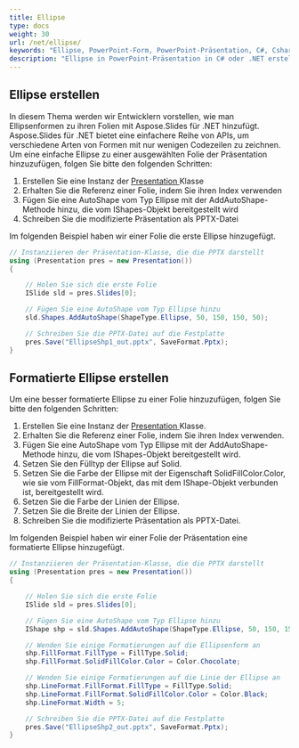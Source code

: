 ```yaml
---
title: Ellipse
type: docs
weight: 30
url: /net/ellipse/
keywords: "Ellipse, PowerPoint-Form, PowerPoint-Präsentation, C#, Csharp, Aspose.Slides für .NET"
description: "Ellipse in PowerPoint-Präsentation in C# oder .NET erstellen"
---
```



## **Ellipse erstellen**
In diesem Thema werden wir Entwicklern vorstellen, wie man Ellipsenformen zu ihren Folien mit Aspose.Slides für .NET hinzufügt. Aspose.Slides für .NET bietet eine einfachere Reihe von APIs, um verschiedene Arten von Formen mit nur wenigen Codezeilen zu zeichnen. Um eine einfache Ellipse zu einer ausgewählten Folie der Präsentation hinzuzufügen, folgen Sie bitte den folgenden Schritten:

1. Erstellen Sie eine Instanz der [Presentation ](https://reference.aspose.com/slides/net/aspose.slides/presentation)Klasse
1. Erhalten Sie die Referenz einer Folie, indem Sie ihren Index verwenden
1. Fügen Sie eine AutoShape vom Typ Ellipse mit der AddAutoShape-Methode hinzu, die vom IShapes-Objekt bereitgestellt wird
1. Schreiben Sie die modifizierte Präsentation als PPTX-Datei

Im folgenden Beispiel haben wir einer Folie die erste Ellipse hinzugefügt.

```c#
// Instanziieren der Präsentation-Klasse, die die PPTX darstellt
using (Presentation pres = new Presentation())
{

    // Holen Sie sich die erste Folie
    ISlide sld = pres.Slides[0];

    // Fügen Sie eine AutoShape vom Typ Ellipse hinzu
    sld.Shapes.AddAutoShape(ShapeType.Ellipse, 50, 150, 150, 50);

    // Schreiben Sie die PPTX-Datei auf die Festplatte
    pres.Save("EllipseShp1_out.pptx", SaveFormat.Pptx);
}
```



## **Formatierte Ellipse erstellen**
Um eine besser formatierte Ellipse zu einer Folie hinzuzufügen, folgen Sie bitte den folgenden Schritten:

1. Erstellen Sie eine Instanz der [Presentation ](https://reference.aspose.com/slides/net/aspose.slides/presentation)Klasse.
1. Erhalten Sie die Referenz einer Folie, indem Sie ihren Index verwenden.
1. Fügen Sie eine AutoShape vom Typ Ellipse mit der AddAutoShape-Methode hinzu, die vom IShapes-Objekt bereitgestellt wird.
1. Setzen Sie den Fülltyp der Ellipse auf Solid.
1. Setzen Sie die Farbe der Ellipse mit der Eigenschaft SolidFillColor.Color, wie sie vom FillFormat-Objekt, das mit dem IShape-Objekt verbunden ist, bereitgestellt wird.
1. Setzen Sie die Farbe der Linien der Ellipse.
1. Setzen Sie die Breite der Linien der Ellipse.
1. Schreiben Sie die modifizierte Präsentation als PPTX-Datei.

Im folgenden Beispiel haben wir einer Folie der Präsentation eine formatierte Ellipse hinzugefügt.

```c#
// Instanziieren der Präsentation-Klasse, die die PPTX darstellt
using (Presentation pres = new Presentation())
{

    // Holen Sie sich die erste Folie
    ISlide sld = pres.Slides[0];

    // Fügen Sie eine AutoShape vom Typ Ellipse hinzu
    IShape shp = sld.Shapes.AddAutoShape(ShapeType.Ellipse, 50, 150, 150, 50);

    // Wenden Sie einige Formatierungen auf die Ellipsenform an
    shp.FillFormat.FillType = FillType.Solid;
    shp.FillFormat.SolidFillColor.Color = Color.Chocolate;

    // Wenden Sie einige Formatierungen auf die Linie der Ellipse an
    shp.LineFormat.FillFormat.FillType = FillType.Solid;
    shp.LineFormat.FillFormat.SolidFillColor.Color = Color.Black;
    shp.LineFormat.Width = 5;

    // Schreiben Sie die PPTX-Datei auf die Festplatte
    pres.Save("EllipseShp2_out.pptx", SaveFormat.Pptx);
}
```